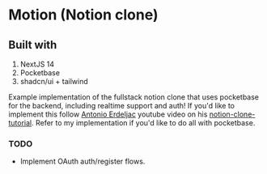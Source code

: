 # Motion (Notion clone)


## Built with
1. NextJS 14
2. Pocketbase
3. shadcn/ui + tailwind


Example implementation of the fullstack notion clone that uses pocketbase for the backend, including realtime support and auth! If you'd like to implement this follow [Antonio Erdeljac](https://github.com/AntonioErdeljac) youtube video on his [notion-clone-tutorial](https://github.com/AntonioErdeljac/notion-clone-tutorial). Refer to my implementation if you'd like to do all with pocketbase.




### TODO

* Implement OAuth auth/register flows.
